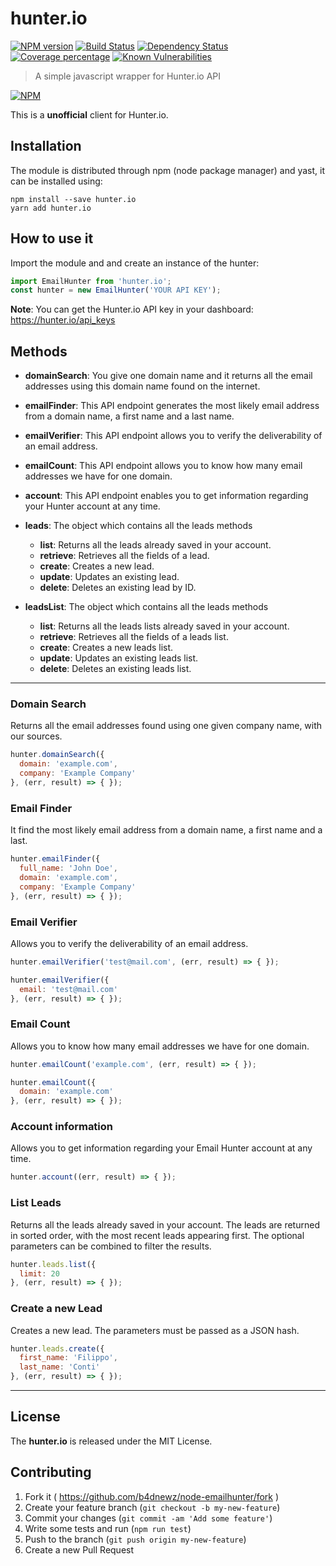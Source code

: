 # hunter.io
[![NPM version][npm-image]][npm-url] [![Build Status][travis-image]][travis-url] [![Dependency Status][daviddm-image]][daviddm-url] [![Coverage percentage][coveralls-image]][coveralls-url] [![Known Vulnerabilities][snyk-image]][snyk-url]
> A simple javascript wrapper for Hunter.io API

[![NPM](https://nodei.co/npm/hunter.io.png)](https://npmjs.org/package/hunter.io)

This is a __unofficial__ client for Hunter.io.

## Installation

The module is distributed through npm (node package manager) and yast, it can be
installed using:

```
npm install --save hunter.io
yarn add hunter.io
```

## How to use it
Import the module and and create an instance of the hunter:
```js
import EmailHunter from 'hunter.io';
const hunter = new EmailHunter('YOUR API KEY');
```

__Note__: You can get the Hunter.io API key in your dashboard: https://hunter.io/api_keys

## Methods
* __domainSearch__: You give one domain name and it returns all the email addresses using this domain name found on the internet.
* __emailFinder__: This API endpoint generates the most likely email address from a domain name, a first name and a last name.
* __emailVerifier__: This API endpoint allows you to verify the deliverability of an email address.
* __emailCount__: This API endpoint allows you to know how many email addresses we have for one domain.
* __account__: This API endpoint enables you to get information regarding your Hunter account at any time.

* __leads__: The object which contains all the leads methods
  * __list__: Returns all the leads already saved in your account.
  * __retrieve__: Retrieves all the fields of a lead.
  * __create__: Creates a new lead.
  * __update__: Updates an existing lead.
  * __delete__: Deletes an existing lead by ID.


* __leadsList__: The object which contains all the leads methods
  * __list__: Returns all the leads lists already saved in your account.
  * __retrieve__: Retrieves all the fields of a leads list.
  * __create__: Creates a new leads list.
  * __update__: Updates an existing leads list.
  * __delete__: Deletes an existing leads list.

---

### Domain Search
Returns all the email addresses found using one given company name, with our sources.
```js
hunter.domainSearch({
  domain: 'example.com',
  company: 'Example Company'
}, (err, result) => { });
```

### Email Finder
It find the most likely email address from a domain name, a first name and a last.
```js
hunter.emailFinder({
  full_name: 'John Doe',
  domain: 'example.com',
  company: 'Example Company'
}, (err, result) => { });
```

### Email Verifier
Allows you to verify the deliverability of an email address.
```js
hunter.emailVerifier('test@mail.com', (err, result) => { });

hunter.emailVerifier({
  email: 'test@mail.com'
}, (err, result) => { });
```

### Email Count
Allows you to know how many email addresses we have for one domain.
```js
hunter.emailCount('example.com', (err, result) => { });

hunter.emailCount({
  domain: 'example.com'
}, (err, result) => { });
```

### Account information
Allows you to get information regarding your Email Hunter account at any time.
```js
hunter.account((err, result) => { });
```

### List Leads
Returns all the leads already saved in your account. The leads are returned in sorted order, with the most recent leads appearing first. The optional parameters can be combined to filter the results.
```js
hunter.leads.list({
  limit: 20
}, (err, result) => { });
```

### Create a new Lead
Creates a new lead. The parameters must be passed as a JSON hash.
```js
hunter.leads.create({
  first_name: 'Filippo',
  last_name: 'Conti'
}, (err, result) => { });
```

---

## License
The __hunter.io__ is released under the MIT License.

## Contributing

1. Fork it ( https://github.com/b4dnewz/node-emailhunter/fork )
2. Create your feature branch (`git checkout -b my-new-feature`)
3. Commit your changes (`git commit -am 'Add some feature'`)
4. Write some tests and run (`npm run test`)
5. Push to the branch (`git push origin my-new-feature`)
6. Create a new Pull Request

[npm-image]: https://badge.fury.io/js/hunter.io.svg
[npm-url]: https://npmjs.org/package/hunter.io
[travis-image]: https://travis-ci.org/b4dnewz/node-emailhunter.svg?branch=master
[travis-url]: https://travis-ci.org/b4dnewz/node-emailhunter
[daviddm-image]: https://david-dm.org/b4dnewz/node-emailhunter.svg?theme=shields.io
[daviddm-url]: https://david-dm.org/b4dnewz/node-emailhunter
[coveralls-image]: https://coveralls.io/repos/b4dnewz/node-emailhunter/badge.svg
[coveralls-url]: https://coveralls.io/r/b4dnewz/node-emailhunter
[snyk-image]: https://snyk.io/test/github/b4dnewz/node-emailhunter/badge.svg
[snyk-url]: https://snyk.io/test/github/b4dnewz/node-emailhunter
